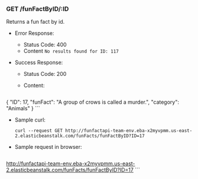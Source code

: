 ### GET /funFactByID/:ID

  Returns a fun fact by id.

* Error Response:
    * Status Code: 400
    * Content `No results found for ID: 117`


* Success Response:

  * Status Code: 200 
  * Content:
  
	 ```
{
  "ID": 17,
  "funFact": "A group of crows is called a murder.",
  "category": "Animals"
}
	 ```

* Sample curl: 

	```
	curl --request GET http://funfactapi-team-env.eba-x2myvpmm.us-east-2.elasticbeanstalk.com/funFacts/funFactByID?ID=17
	```

* Sample request in browser:

	```
http://funfactapi-team-env.eba-x2myvpmm.us-east-2.elasticbeanstalk.com/funFacts/funFactByID?ID=17
	```
